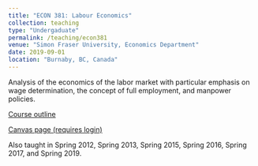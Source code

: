 ```yaml
---
title: "ECON 381: Labour Economics"
collection: teaching
type: "Undergaduate"
permalink: /teaching/econ381
venue: "Simon Fraser University, Economics Department"
date: 2019-09-01
location: "Burnaby, BC, Canada"
---
```


Analysis of the economics of the labor market with particular emphasis on wage determination, the concept of full employment, and manpower policies. 

[Course outline](http://www.sfu.ca/outlines.html?2019/fall/econ/381/d100)

[Canvas page (requires login)](https://canvas.sfu.ca/courses/46228/assignments/syllabus)

Also taught in Spring 2012, Spring 2013, Spring 2015, Spring 2016, Spring 2017, and Spring 2019.

